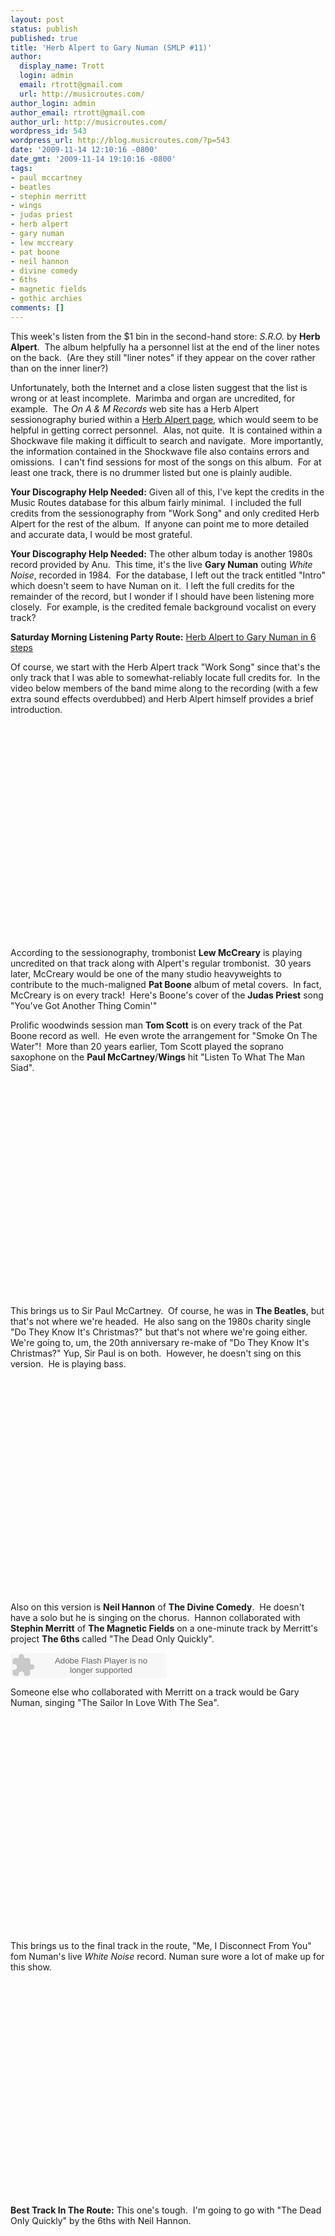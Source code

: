 ```yaml
---
layout: post
status: publish
published: true
title: 'Herb Alpert to Gary Numan (SMLP #11)'
author:
  display_name: Trott
  login: admin
  email: rtrott@gmail.com
  url: http://musicroutes.com/
author_login: admin
author_email: rtrott@gmail.com
author_url: http://musicroutes.com/
wordpress_id: 543
wordpress_url: http://blog.musicroutes.com/?p=543
date: '2009-11-14 12:10:16 -0800'
date_gmt: '2009-11-14 19:10:16 -0800'
tags:
- paul mccartney
- beatles
- stephin merritt
- wings
- judas priest
- herb alpert
- gary numan
- lew mccreary
- pat boone
- neil hannon
- divine comedy
- 6ths
- magnetic fields
- gothic archies
comments: []
---
```

<p>This week's listen from the $1 bin in the second-hand store: <em>S.R.O.</em> by <strong>Herb Alpert</strong>.  The album helpfully ha a personnel list at the end of the liner notes on the back.  (Are they still "liner notes" if they appear on the cover rather than on the inner liner?)</p>
<p>Unfortunately, both the Internet and a close listen suggest that the list is wrong or at least incomplete.  Marimba and organ are uncredited, for example.  The <em>On A &amp; M Records</em> web site has a Herb Alpert sessionography buried within a <a href="http://www.onamrecords.com/Herb_Alpert.php" target="_blank">Herb Alpert page</a>, which would seem to be helpful in getting correct personnel.  Alas, not quite.  It is contained within a Shockwave file making it difficult to search and navigate.  More importantly, the information contained in the Shockwave file also contains errors and omissions.  I can't find sessions for most of the songs on this album.  For at least one track, there is no drummer listed but one is plainly audible.</p>
<p><strong>Your Discography Help Needed:</strong> Given all of this, I've kept the credits in the Music Routes database for this album fairly minimal.  I included the full credits from the sessionography from "Work Song" and only credited Herb Alpert for the rest of the album.  If anyone can point me to more detailed and accurate data, I would be most grateful.</p>
<p><strong>Your Discography Help Needed:</strong> The other album today is another 1980s record provided by Anu.  This time, it's the live <strong>Gary Numan</strong> outing <em>White Noise</em>, recorded in 1984.  For the database, I left out the track entitled "Intro" which doesn't seem to have Numan on it.  I left the full credits for the remainder of the record, but I wonder if I should have been listening more closely.  For example, is the credited female background vocalist on every track?</p>
<p><strong>Saturday Morning Listening Party Route:</strong> <a href="http://musicroutes.com/route.php?route=1a066eb4d59364d53922bcd59e5d7c47" target="_blank">Herb Alpert to Gary Numan in 6 steps</a></p>
<p>Of course, we start with the Herb Alpert track "Work Song" since that's the only track that I was able to somewhat-reliably locate full credits for.  In the video below members of the band mime along to the recording (with a few extra sound effects overdubbed) and Herb Alpert himself provides a brief introduction.</p>
<p><object classid="clsid:d27cdb6e-ae6d-11cf-96b8-444553540000" width="425" height="344" codebase="http://download.macromedia.com/pub/shockwave/cabs/flash/swflash.cab#version=6,0,40,0"><param name="allowFullScreen" value="true" /><param name="allowscriptaccess" value="always" /><param name="src" value="http://www.youtube.com/v/cV5h6h83Yf4&amp;hl=en_US&amp;fs=1&amp;" /><param name="allowfullscreen" value="true" /><embed type="application/x-shockwave-flash" width="425" height="344" src="http://www.youtube.com/v/cV5h6h83Yf4&amp;hl=en_US&amp;fs=1&amp;" allowscriptaccess="always" allowfullscreen="true"></embed></object></p>
<p>According to the sessionography, trombonist <strong>Lew McCreary</strong> is playing uncredited on that track along with Alpert's regular trombonist.  30 years later, McCreary would be one of the many studio heavyweights to contribute to the much-maligned <strong>Pat Boone</strong> album of metal covers.  In fact, McCreary is on every track!  Here's Boone's cover of the <strong>Judas Priest</strong> song "You've Got Another Thing Comin'"</p>
<p>Prolific woodwinds session man <strong>Tom Scott</strong> is on every track of the Pat Boone record as well.  He even wrote the arrangement for "Smoke On The Water"!  More than 20 years earlier, Tom Scott played the soprano saxophone on the <strong>Paul McCartney</strong>/<strong>Wings</strong> hit "Listen To What The Man Siad".</p>
<p><object classid="clsid:d27cdb6e-ae6d-11cf-96b8-444553540000" width="425" height="344" codebase="http://download.macromedia.com/pub/shockwave/cabs/flash/swflash.cab#version=6,0,40,0"><param name="allowFullScreen" value="true" /><param name="allowscriptaccess" value="always" /><param name="src" value="http://www.youtube.com/v/Nw1lmCS11A8&amp;hl=en_US&amp;fs=1&amp;" /><param name="allowfullscreen" value="true" /><embed type="application/x-shockwave-flash" width="425" height="344" src="http://www.youtube.com/v/Nw1lmCS11A8&amp;hl=en_US&amp;fs=1&amp;" allowscriptaccess="always" allowfullscreen="true"></embed></object></p>
<p>This brings us to Sir Paul McCartney.  Of course, he was in <strong>The Beatles</strong>, but that's not where we're headed.  He also sang on the 1980s charity single "Do They Know It's Christmas?" but that's not where we're going either.  We're going to, um, the 20th anniversary re-make of "Do They Know It's Christmas?" Yup, Sir Paul is on both.  However, he doesn't sing on this version.  He is playing bass.</p>
<p><object classid="clsid:d27cdb6e-ae6d-11cf-96b8-444553540000" width="425" height="344" codebase="http://download.macromedia.com/pub/shockwave/cabs/flash/swflash.cab#version=6,0,40,0"><param name="allowFullScreen" value="true" /><param name="allowscriptaccess" value="always" /><param name="src" value="http://www.youtube.com/v/edWDbWdxsxE&amp;hl=en_US&amp;fs=1&amp;" /><param name="allowfullscreen" value="true" /><embed type="application/x-shockwave-flash" width="425" height="344" src="http://www.youtube.com/v/edWDbWdxsxE&amp;hl=en_US&amp;fs=1&amp;" allowscriptaccess="always" allowfullscreen="true"></embed></object></p>
<p>Also on this version is <strong>Neil Hannon</strong> of <strong>The Divine Comedy</strong>.  He doesn't have a solo but he is singing on the chorus.  Hannon collaborated with <strong>Stephin Merritt</strong> of <strong>The Magnetic Fields</strong> on a one-minute track by Merritt's project <strong>The 6ths</strong> called "The Dead Only Quickly".</p>
<p><object classid="clsid:d27cdb6e-ae6d-11cf-96b8-444553540000" width="250" height="40" codebase="http://download.macromedia.com/pub/shockwave/cabs/flash/swflash.cab#version=6,0,40,0"><param name="wmode" value="window" /><param name="allowScriptAccess" value="always" /><param name="flashvars" value="hostname=cowbell.grooveshark.com&amp;widgetID=16546488&amp;style=metal&amp;p=0" /><param name="src" value="http://listen.grooveshark.com/songWidget.swf" /><embed type="application/x-shockwave-flash" width="250" height="40" src="http://listen.grooveshark.com/songWidget.swf" flashvars="hostname=cowbell.grooveshark.com&amp;widgetID=16546488&amp;style=metal&amp;p=0" allowscriptaccess="always" wmode="window"></embed></object></p>
<p>Someone else who collaborated with Merritt on a track would be Gary Numan, singing "The Sailor In Love With The Sea".</p>
<p><object classid="clsid:d27cdb6e-ae6d-11cf-96b8-444553540000" width="425" height="344" codebase="http://download.macromedia.com/pub/shockwave/cabs/flash/swflash.cab#version=6,0,40,0"><param name="allowFullScreen" value="true" /><param name="allowscriptaccess" value="always" /><param name="src" value="http://www.youtube.com/v/mu3nDL8ZbYI&amp;hl=en_US&amp;fs=1&amp;" /><param name="allowfullscreen" value="true" /><embed type="application/x-shockwave-flash" width="425" height="344" src="http://www.youtube.com/v/mu3nDL8ZbYI&amp;hl=en_US&amp;fs=1&amp;" allowscriptaccess="always" allowfullscreen="true"></embed></object></p>
<p>This brings us to the final track in the route, "Me, I Disconnect From You" fom Numan's live <em>White Noise</em> record.  Numan sure wore a lot of make up for this show.</p>
<p><object classid="clsid:d27cdb6e-ae6d-11cf-96b8-444553540000" width="425" height="344" codebase="http://download.macromedia.com/pub/shockwave/cabs/flash/swflash.cab#version=6,0,40,0"><param name="allowFullScreen" value="true" /><param name="allowscriptaccess" value="always" /><param name="src" value="http://www.youtube.com/v/ysSK6giyq7Q&amp;hl=en_US&amp;fs=1&amp;" /><param name="allowfullscreen" value="true" /><embed type="application/x-shockwave-flash" width="425" height="344" src="http://www.youtube.com/v/ysSK6giyq7Q&amp;hl=en_US&amp;fs=1&amp;" allowscriptaccess="always" allowfullscreen="true"></embed></object></p>
<p><strong>Best Track In The Route:</strong> This one's tough.  I'm going to go with "The Dead Only Quickly" by the 6ths with Neil Hannon.</p>
